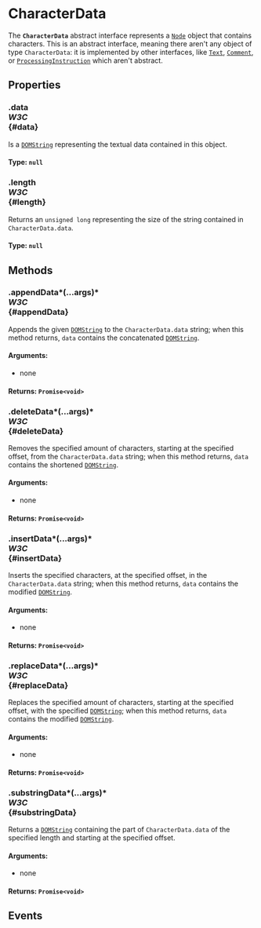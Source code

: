 # CharacterData

<div class='overview'>The <code><strong>CharacterData</strong></code> abstract interface represents a <a href="/en-US/docs/Web/API/Node" title="Node is an interface from which various types of DOM API objects inherit, allowing those types to be treated similarly; for example, inheriting the same set of methods, or being testable in the same way."><code>Node</code></a> object that contains characters. This is an abstract interface, meaning there aren't any object of type <code>CharacterData</code>: it is implemented by other interfaces, like <a href="/en-US/docs/Web/API/Text" title="The Text interface represents the textual content of Element or Attr. If an element has no markup within its content, it has a single child implementing Text that contains the element's text. However, if the element contains markup, it is parsed into information items and Text nodes that form its children."><code>Text</code></a>, <a href="/en-US/docs/Web/API/Comment" title="The Comment interface represents textual notations within markup; although it is generally not visually shown, such comments are available to be read in the source view."><code>Comment</code></a>, or <a href="/en-US/docs/Web/API/ProcessingInstruction" title="The ProcessingInstruction interface represents a processing instruction; that is, a Node which embeds an instruction targeting a specific application but that can be ignored by any other applications which don't recognize the instruction."><code>ProcessingInstruction</code></a> which aren't abstract.</div>

## Properties

### .data <div class="specs"><i>W3C</i></div> {#data}

Is a <a href="/en-US/docs/Web/API/DOMString" title="DOMString is a UTF-16 String. As JavaScript already uses such strings, DOMString is mapped directly to a String."><code>DOMString</code></a> representing the textual data contained in this object.

#### **Type**: `null`

### .length <div class="specs"><i>W3C</i></div> {#length}

Returns an <code>unsigned long</code> representing the size of the string contained in <code>CharacterData.data</code>.

#### **Type**: `null`

## Methods

### .appendData*(...args)* <div class="specs"><i>W3C</i></div> {#appendData}

Appends the given <a href="/en-US/docs/Web/API/DOMString" title="DOMString is a UTF-16 String. As JavaScript already uses such strings, DOMString is mapped directly to a String."><code>DOMString</code></a> to the <code>CharacterData.data</code> string; when this method returns, <code>data</code> contains the concatenated <a href="/en-US/docs/Web/API/DOMString" title="DOMString is a UTF-16 String. As JavaScript already uses such strings, DOMString is mapped directly to a String."><code>DOMString</code></a>.

#### **Arguments**:


 - none

#### **Returns**: `Promise<void>`

### .deleteData*(...args)* <div class="specs"><i>W3C</i></div> {#deleteData}

Removes the specified amount of characters, starting at the specified offset, from the <code>CharacterData.data</code> string; when this method returns, <code>data</code> contains the shortened <a href="/en-US/docs/Web/API/DOMString" title="DOMString is a UTF-16 String. As JavaScript already uses such strings, DOMString is mapped directly to a String."><code>DOMString</code></a>.

#### **Arguments**:


 - none

#### **Returns**: `Promise<void>`

### .insertData*(...args)* <div class="specs"><i>W3C</i></div> {#insertData}

Inserts the specified characters, at the specified offset, in the <code>CharacterData.data</code> string; when this method returns, <code>data</code> contains the modified <a href="/en-US/docs/Web/API/DOMString" title="DOMString is a UTF-16 String. As JavaScript already uses such strings, DOMString is mapped directly to a String."><code>DOMString</code></a>.

#### **Arguments**:


 - none

#### **Returns**: `Promise<void>`

### .replaceData*(...args)* <div class="specs"><i>W3C</i></div> {#replaceData}

Replaces the specified amount of characters, starting at the specified offset, with the specified <a href="/en-US/docs/Web/API/DOMString" title="DOMString is a UTF-16 String. As JavaScript already uses such strings, DOMString is mapped directly to a String."><code>DOMString</code></a>; when this method returns, <code>data</code> contains the modified <a href="/en-US/docs/Web/API/DOMString" title="DOMString is a UTF-16 String. As JavaScript already uses such strings, DOMString is mapped directly to a String."><code>DOMString</code></a>.

#### **Arguments**:


 - none

#### **Returns**: `Promise<void>`

### .substringData*(...args)* <div class="specs"><i>W3C</i></div> {#substringData}

Returns a <a href="/en-US/docs/Web/API/DOMString" title="DOMString is a UTF-16 String. As JavaScript already uses such strings, DOMString is mapped directly to a String."><code>DOMString</code></a> containing the part of <code>CharacterData.data</code> of the specified length and starting at the specified offset.

#### **Arguments**:


 - none

#### **Returns**: `Promise<void>`

## Events

